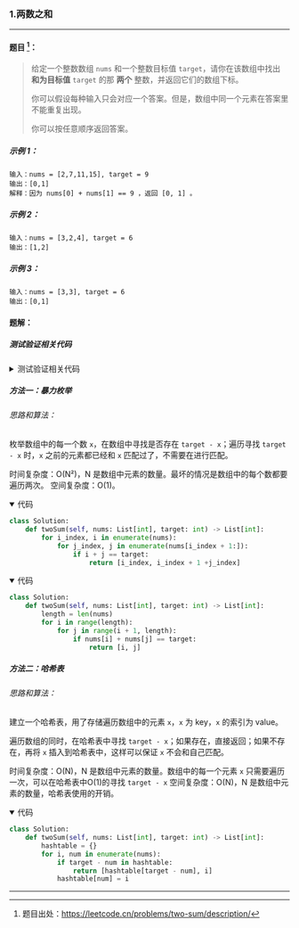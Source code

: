 ### 1.两数之和


---


#### 题目 [^1]：

>给定一个整数数组 `nums` 和一个整数目标值 `target`，请你在该数组中找出 **和为目标值** `target` 的那 **两个** 整数，并返回它们的数组下标。
>
>你可以假设每种输入只会对应一个答案。但是，数组中同一个元素在答案里不能重复出现。
>
>你可以按任意顺序返回答案。

##### 示例 1：

    输入：nums = [2,7,11,15], target = 9
    输出：[0,1]
    解释：因为 nums[0] + nums[1] == 9 ，返回 [0, 1] 。

##### 示例 2：

    输入：nums = [3,2,4], target = 6
    输出：[1,2]

##### 示例 3：

    输入：nums = [3,3], target = 6
    输出：[0,1]

[^1]: 题目出处：https://leetcode.cn/problems/two-sum/description/

#### 题解：

##### 测试验证相关代码

<details><summary>测试验证相关代码</summary>

```python
#!/usr/bin/env python3
# _*_ coding: utf-8 _*_
# LeetCode


class Solution:
    def twoSum(self, nums: list[int], target: int) -> list[int]:
        for i_index, i in enumerate(nums):
            for j_index, j in enumerate(nums[i_index + 1:]):
                if i + j == target:
                    return [i_index, i_index + 1 + j_index]


# nums_list = [2, 7, 11, 15]
# targ = 9
nums_list = [-3, 4, 3, 90]
targ = 0
solution = Solution()
print(solution.twoSum(nums_list, targ))
```

</details>

##### 方法一：暴力枚举

###### 思路和算法：

枚举数组中的每一个数 `x`，在数组中寻找是否存在 `target - x`；遍历寻找 `target - x` 时，`x` 之前的元素都已经和 `x` 匹配过了，不需要在进行匹配。

时间复杂度：O(N²)，N 是数组中元素的数量。最坏的情况是数组中的每个数都要遍历两次。
空间复杂度：O(1)。

<details open><summary>代码</summary>

```python
class Solution:
    def twoSum(self, nums: List[int], target: int) -> List[int]:
        for i_index, i in enumerate(nums):
            for j_index, j in enumerate(nums[i_index + 1:]):
                if i + j == target:
                    return [i_index, i_index + 1 +j_index]
```

</details>

<details open><summary>代码</summary>

```python
class Solution:
    def twoSum(self, nums: List[int], target: int) -> List[int]:
        length = len(nums)
        for i in range(length):
            for j in range(i + 1, length):
                if nums[i] + nums[j] == target:
                    return [i, j]
```

</details>

##### 方法二：哈希表

###### 思路和算法：

建立一个哈希表，用了存储遍历数组中的元素 `x`，`x` 为 key，`x` 的索引为 value。

遍历数组的同时，在哈希表中寻找 `target - x`；如果存在，直接返回；如果不存在，再将 `x` 插入到哈希表中，这样可以保证 `x` 不会和自己匹配。

时间复杂度：O(N)，N 是数组中元素的数量。数组中的每一个元素 `x` 只需要遍历一次，可以在哈希表中O(1)的寻找 `target - x`
空间复杂度：O(N)，N 是数组中元素的数量，哈希表使用的开销。

<details open><summary>代码</summary>

```python
class Solution:
    def twoSum(self, nums: List[int], target: int) -> List[int]:
        hashtable = {}
        for i, num in enumerate(nums):
            if target - num in hashtable:
                return [hashtable[target - num], i]
            hashtable[num] = i
```

</details>


---

